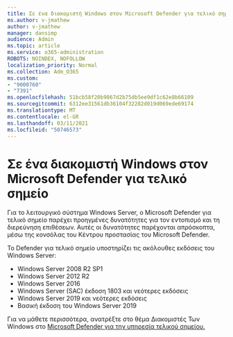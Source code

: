 ```yaml
---
title: Σε ένα διακομιστή Windows στον Microsoft Defender για τελικό σημείο
ms.author: v-jmathew
author: v-jmathew
manager: dansimp
audience: Admin
ms.topic: article
ms.service: o365-administration
ROBOTS: NOINDEX, NOFOLLOW
localization_priority: Normal
ms.collection: Adm_O365
ms.custom:
- "9000760"
- "7391"
ms.openlocfilehash: 51bcb58f20b9867d2b75db5ee9df1c62e8b66109
ms.sourcegitcommit: 6312ee31561db36104f32282d019d069ede69174
ms.translationtype: MT
ms.contentlocale: el-GR
ms.lasthandoff: 03/11/2021
ms.locfileid: "50746573"
---
```

# <a name="onboard-a-windows-server-to-microsoft-defender-for-endpoint"></a>Σε ένα διακομιστή Windows στον Microsoft Defender για τελικό σημείο

Για το λειτουργικό σύστημα Windows Server, ο Microsoft Defender για τελικό σημείο παρέχει προηγμένες δυνατότητες για τον εντοπισμό και τη διερεύνηση επιθέσεων. Αυτές οι δυνατότητες παρέχονται απρόσκοπτα, μέσω της κονσόλας του Κέντρου προστασίας του Microsoft Defender.

Το Defender για τελικό σημείο υποστηρίζει τις ακόλουθες εκδόσεις του Windows Server:

- Windows Server 2008 R2 SP1
- Windows Server 2012 R2
- Windows Server 2016
- Windows Server (SAC) έκδοση 1803 και νεότερες εκδόσεις
- Windows Server 2019 και νεότερες εκδόσεις
- Βασική έκδοση του Windows Server 2019

Για να μάθετε περισσότερα, ανατρέξτε στο θέμα Διακομιστές Των Windows στο [Microsoft Defender για την υπηρεσία τελικού σημείου.](https://go.microsoft.com/fwlink/?linkid=2143627)
